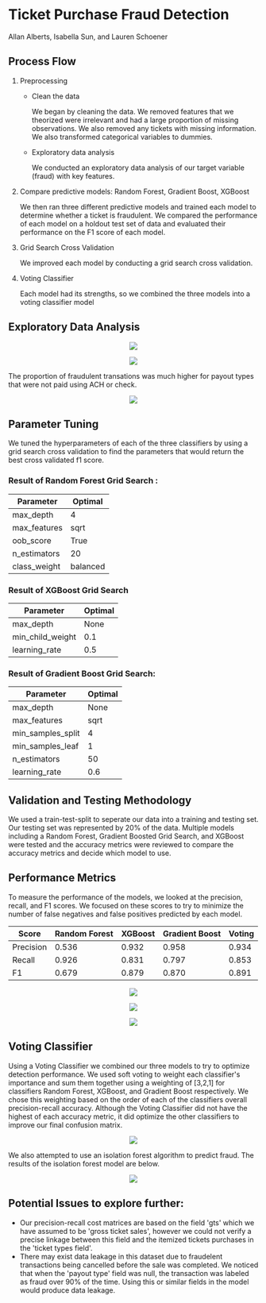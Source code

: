 # Ticket Purchase Fraud Detection

Allan Alberts, Isabella Sun, and Lauren Schoener

## Process Flow

1. Preprocessing

    - Clean the data

        We began by cleaning the data. We removed features that we theorized were irrelevant and had a large proportion of missing observations. We also removed any tickets with missing information. We also transformed categorical variables to dummies. 

    - Exploratory data analysis
        
        We conducted an exploratory data analysis of our target variable (fraud) with key features. 

2. Compare predictive models: Random Forest, Gradient Boost, XGBoost

    We then ran three different predictive models and trained each model to determine whether a ticket is fraudulent. We compared the performance of each model on a holdout test set of data and evaluated their performance on the F1 score of each model. 

3. Grid Search Cross Validation

    We improved each model by conducting a grid search cross validation. 

4. Voting Classifier 

    Each model had its strengths, so we combined the three models into a voting classifier model

## Exploratory Data Analysis 

<p align="center">
    <img src="images/User_age_freq.png" />
</p>

<p align="center">
    <img src="images/sale_duration.png" />
</p>

The proportion of fraudulent transations was much higher for payout types that were not paid using ACH or check. 

<p align="center">
    <img src="images/prop_fraud_bypayout.png" />
</p>

## Parameter Tuning
We tuned the hyperparameters of each of the three classifiers by using a grid search cross validation to find the parameters that would return the best cross validated f1 score. 

### Result of Random Forest Grid Search :
|Parameter            | Optimal | 
|----------------|---------------|
|max_depth            | 4        | 
|max_features         | sqrt     | 
|oob_score            | True     | 
|n_estimators         | 20       | 
|class_weight         | balanced | 

### Result of XGBoost Grid Search 
|Parameter            | Optimal  | 
|---------------------|----------|
|max_depth            | None     | 
|min_child_weight     | 0.1      | 
|learning_rate        | 0.5      | 

### Result of Gradient Boost Grid Search:
| Parameter            | Optimal  | 
| ---------------------|-----------|
| max_depth            | None     | 
| max_features         | sqrt     | 
|min_samples_split    | 4        | 
|min_samples_leaf     | 1        | 
|n_estimators         | 50       | 
|learning_rate        | 0.6      | 

## Validation and Testing Methodology
We used a train-test-split to seperate our data into a training and testing set. Our testing set was represented by 20% of the data. Multiple models including a Random Forest, Gradient Boosted Grid Search, and XGBoost were tested and the accuracy metrics were reviewed to compare the accuracy metrics and decide which model to use.

## Performance Metrics
To measure the performance of the models, we looked at the precision, recall, and F1 scores. We focused on these scores to try to minimize the number of false negatives and false positives predicted by each model. 

| Score     |Random Forest | XGBoost | Gradient Boost| Voting |
| ----------|-----------|----------|-----------|-----------|
| Precision | 0.536     | 0.932 | 0.958 | 0.934 |
| Recall    | 0.926     | 0.831 | 0.797 | 0.853 |
| F1        | 0.679     | 0.879 | 0.870 | 0.891 |


<p align="center">
    <img src="images/rf_matrix.png" />
</p>


<p align="center">
    <img src="images/xgb_matrix.png" />
</p>


<p align="center">
    <img src="images/gb_matrix.png" />
</p>

## Voting Classifier
Using a Voting Classifier we combined our three models to try to optimize detection performance. We used soft voting to weight each classifier's importance and sum them together using a weighting of [3,2,1] for classifiers Random Forest, XGBoost, and Gradient Boost respectively. We chose this weighting based on the order of each of the classifiers overall precision-recall accuracy. Although the Voting Classifier did not have the highest of each accuracy metric, it did optimize the other classifiers to improve our final confusion matrix. 

<p align="center">
    <img src="images/voting_matrix.png" />
</p>


We also attempted to use an isolation forest algorithm to predict fraud. The results of the isolation forest model are below. 
<p align="center">
    <img src="images/if_matrix.png" />
</p>

## Potential Issues to explore further:
* Our precision-recall cost matrices are based on the field 'gts' which we have assumed to be 'gross ticket sales', however we could not verify a precise linkage between this field and the itemized tickets purchases in the 'ticket types field'. 
* There may exist data leakage in this dataset due to fraudelent transactions being cancelled before the sale was completed. We noticed that when the 'payout type' field was null, the transaction was labeled as fraud over 90% of the time. Using this or similar fields in the model would produce data leakage.

